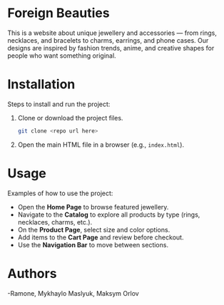 # Foreign Beauties

This is a website about unique jewellery and accessories — from rings, necklaces, and bracelets to charms, earrings, and phone cases. Our designs are inspired by fashion trends, anime, and creative shapes for people who want something original.

# Installation

Steps to install and run the project:

1. Clone or download the project files.

   ```bash
   git clone <repo url here>
   ```
2. Open the main HTML file in a browser (e.g., `index.html`).


# Usage

Examples of how to use the project:

* Open the **Home Page** to browse featured jewellery.
* Navigate to the **Catalog** to explore all products by type (rings, necklaces, charms, etc.).
* On the **Product Page**, select size and color options.
* Add items to the **Cart Page** and review before checkout.
* Use the **Navigation Bar** to move between sections.

# Authors
-Ramone, Mykhaylo Maslyuk, Maksym Orlov
